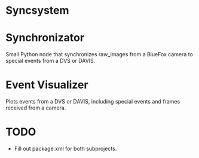 Syncsystem
==========



Synchronizator
==============

Small Python node that synchronizes raw_images from a BlueFox camera to special events from a DVS or DAVIS.



Event Visualizer
================

Plots events from a DVS or DAVIS, including special events and frames received from a camera.




TODO
====

- Fill out package.xml for both subprojects.

